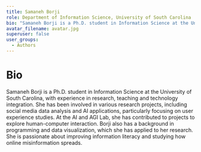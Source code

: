 ```yaml
---
title: Samaneh Borji
role: Department of Information Science, University of South Carolina
bio: "Samaneh Borji is a Ph.D. student in Information Science at the University of South Carolina, with experience in research, teaching and technology integration. She has been involved in various research projects, including social media data analysis and AI applications, particularly focusing on user experience studies. At the AI and AGI Lab, she has contributed to projects to explore human-computer interaction. Borji also has a background in programming and data visualization, which she has applied to her research. She is passionate about improving information literacy and studying how online misinformation spreads."
avatar_filename: avatar.jpg
superuser: false
user_groups:
  - Authors
---
```


# Bio
Samaneh Borji is a Ph.D. student in Information Science at the University of South Carolina, with experience in research, teaching and technology integration. She has been involved in various research projects, including social media data analysis and AI applications, particularly focusing on user experience studies. At the AI and AGI Lab, she has contributed to projects to explore human-computer interaction. Borji also has a background in programming and data visualization, which she has applied to her research. She is passionate about improving information literacy and studying how online misinformation spreads.
